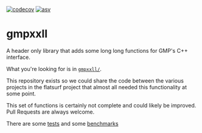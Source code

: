 [![codecov](https://codecov.io/gh/flatsurf/gmpxxll/branch/master/graph/badge.svg)](https://codecov.io/gh/flatsurf/gmpxxll)
[![asv](http://img.shields.io/badge/benchmarked%20by-asv-blue.svg?style=flat)](https://flatsurf.github.io/gmpxxll/asv/)

# gmpxxll

A header only library that adds some long long functions for GMP's C++ interface.

What you're looking for is in [`gmpxxll/`](./gmpxxll).

This repository exists so we could share the code between the various projects in the flatsurf project that almost all needed this functionality at some point.

This set of functions is certainly not complete and could likely be improved. Pull Requests are always welcome.

There are some [tests](./test) and some [benchmarks](./benchmark)
